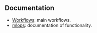 ## Documentation

- [Workflows](mlops/main.md): main workflows.
- [mlops](mlops/data.md): documentation of functionality.
